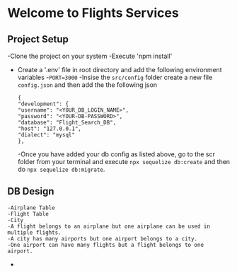 # Welcome to Flights Services

## Project Setup

-Clone the project on your system
-Execute 'npm install'

- Create a '.env' file in root directory and add the following environment variables -`PORT=3000`
  -Insise the `src/config` folder create a new file `config.json` and then add the the following json
  ```
  {
  "development": {
  "username": "<YOUR_DB_LOGIN_NAME>",
  "password": "<YOUR-DB-PASSWORD>",
  "database": "Flight_Search_DB",
  "host": "127.0.0.1",
  "dialect": "mysql"
  },
  ```
  -Once you have added your db config as listed above, go to the scr folder from your terminal and execute `npx sequelize db:create`
  and then do `npx sequelize db:migrate`.

## DB Design

    -Airplane Table
    -Flight Table
    -City
    -A flight belongs to an airplane but one airplane can be used in multiple flights.
    -A city has many airports but one airport belongs to a city.
    -One airport can have many flights but a flight belongs to one airport.

-
